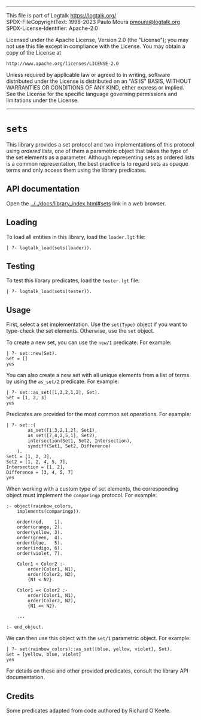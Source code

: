 ________________________________________________________________________

This file is part of Logtalk <https://logtalk.org/>  
SPDX-FileCopyrightText: 1998-2023 Paulo Moura <pmoura@logtalk.org>  
SPDX-License-Identifier: Apache-2.0

Licensed under the Apache License, Version 2.0 (the "License");
you may not use this file except in compliance with the License.
You may obtain a copy of the License at

    http://www.apache.org/licenses/LICENSE-2.0

Unless required by applicable law or agreed to in writing, software
distributed under the License is distributed on an "AS IS" BASIS,
WITHOUT WARRANTIES OR CONDITIONS OF ANY KIND, either express or implied.
See the License for the specific language governing permissions and
limitations under the License.
________________________________________________________________________


`sets`
======

This library provides a set protocol and two implementations of this protocol
using *ordered lists*, one of them a parametric object that takes the type of
the set elements as a parameter. Although representing sets as ordered lists
is a common representation, the best practice is to regard sets as opaque terms
and only access them using the library predicates.


API documentation
-----------------

Open the [../../docs/library_index.html#sets](../../docs/library_index.html#sets)
link in a web browser.


Loading
-------

To load all entities in this library, load the `loader.lgt` file:

	| ?- logtalk_load(sets(loader)).


Testing
-------

To test this library predicates, load the `tester.lgt` file:

	| ?- logtalk_load(sets(tester)).


Usage
-----

First, select a set implementation. Use the `set(Type)` object if you want
to type-check the set elements. Otherwise, use the `set` object.

To create a new set, you can use the `new/1` predicate. For example:

	| ?- set::new(Set).
	Set = []
	yes

You can also create a new set with all unique elements from a list of terms
by using the `as_set/2` predicate. For example:

	| ?- set::as_set([1,3,2,1,2], Set).
	Set = [1, 2, 3]
	yes

Predicates are provided for the most common set operations. For example:

	| ?- set::(
			as_set([1,3,2,1,2], Set1),
			as_set([7,4,2,5,1], Set2),
			intersection(Set1, Set2, Intersection),
			symdiff(Set1, Set2, Difference)
		).
	Set1 = [1, 2, 3],
	Set2 = [1, 2, 4, 5, 7],
	Intersection = [1, 2],
	Difference = [3, 4, 5, 7]
	yes

When working with a custom type of set elements, the corresponding object
must implement the `comparingp` protocol. For example:

	:- object(rainbow_colors,
		implements(comparingp)).

		order(red,    1).
		order(orange, 2).
		order(yellow, 3).
		order(green,  4).
		order(blue,   5).
		order(indigo, 6).
		order(violet, 7).

		Color1 < Color2 :-
			order(Color1, N1),
			order(Color2, N2),
			{N1 < N2}.

		Color1 =< Color2 :-
			order(Color1, N1),
			order(Color2, N2),
			{N1 =< N2}.

		...

	:- end_object.

We can then use this object with the `set/1` parametric object. For example:

	| ?- set(rainbow_colors)::as_set([blue, yellow, violet], Set).
	Set = [yellow, blue, violet]
	yes

For details on these and other provided predicates, consult the library
API documentation.


Credits
-------

Some predicates adapted from code authored by Richard O'Keefe.

